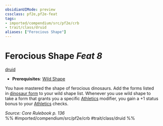 ```yaml
---
obsidianUIMode: preview
cssclass: pf2e,pf2e-feat
tags:
- imported/compendium/src/pf2e/crb
- trait/class/druid
aliases: ["Ferocious Shape"]
---
```

# Ferocious Shape  *Feat 8*  
[druid](rules/traits/druid.md)  

- **Prerequisites**: [Wild Shape](wild-shape.md)

You have mastered the shape of ferocious dinosaurs. Add the forms listed in [dinosaur form](../spells/dinosaur-form.md) to your wild shape list. Whenever you use wild shape to take a form that grants you a specific [Athletics](../skills.md#Athletics) modifier, you gain a +1 status bonus to your [Athletics](../skills.md#Athletics) checks.

*Source: Core Rulebook p. 136*  
%% #imported/compendium/src/pf2e/crb #trait/class/druid %%